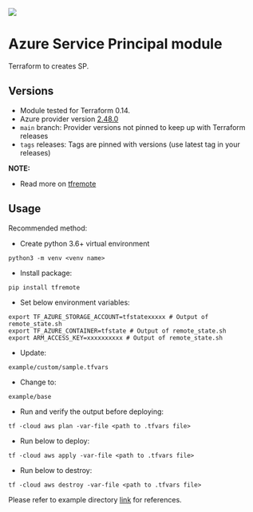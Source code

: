 [![](https://img.shields.io/badge/license-Apache%202-blue.svg)](https://www.apache.org/licenses/LICENSE-2.0)
# Azure Service Principal module

Terraform to creates SP.

## Versions

- Module tested for Terraform 0.14.
- Azure provider version [2.48.0](https://registry.terraform.io/providers/hashicorp/azurerm/latest)
- `main` branch: Provider versions not pinned to keep up with Terraform releases
- `tags` releases: Tags are pinned with versions (use latest tag in your releases)

**NOTE:** 

- Read more on [tfremote](https://github.com/tomarv2/tfremote)

## Usage

Recommended method:

- Create python 3.6+ virtual environment 
```
python3 -m venv <venv name>
```

- Install package:
```
pip install tfremote
```

- Set below environment variables:
```
export TF_AZURE_STORAGE_ACCOUNT=tfstatexxxxx # Output of remote_state.sh
export TF_AZURE_CONTAINER=tfstate # Output of remote_state.sh
export ARM_ACCESS_KEY=xxxxxxxxxx # Output of remote_state.sh
```  

- Update:
```
example/custom/sample.tfvars
```

- Change to: 
```
example/base
``` 

- Run and verify the output before deploying:
```
tf -cloud aws plan -var-file <path to .tfvars file>
```

- Run below to deploy:
```
tf -cloud aws apply -var-file <path to .tfvars file>
```

- Run below to destroy:
```
tf -cloud aws destroy -var-file <path to .tfvars file>
```

Please refer to example directory [link](example/README.md) for references.
